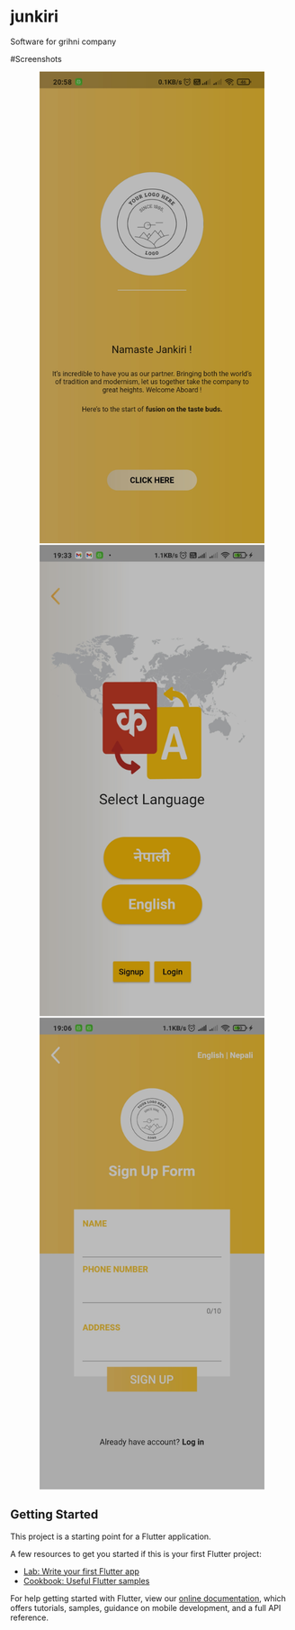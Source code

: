 # junkiri

Software for grihni company


#Screenshots
<div align="center">
    <img src="/screenshots/Startup Screen.jpg" width="400px"> 
    <img src="/screenshots/Language Select.jpg" width="400px"> 
    <img src="/screenshots/Signup.jpg" width="400px"> 
</div>

## Getting Started

This project is a starting point for a Flutter application.

A few resources to get you started if this is your first Flutter project:

- [Lab: Write your first Flutter app](https://flutter.dev/docs/get-started/codelab)
- [Cookbook: Useful Flutter samples](https://flutter.dev/docs/cookbook)

For help getting started with Flutter, view our
[online documentation](https://flutter.dev/docs), which offers tutorials,
samples, guidance on mobile development, and a full API reference.

